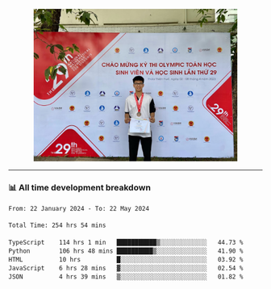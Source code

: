 <p align="center"><img src="asset/header.jpg" width="80%"/></p>

---
<!-- 
<details>
  <summary>📃 My Resume</summary>

### Education

- 📖 **Information Technology**\
📆 10/2021 - present\
📍 **Thang Long University** - Hoang Mai, Hanoi, Vietnam -->

<!-- ### Experience
- 👨‍💻 **Full Stack Web Intern**\
📆 09/2022 - 12/2023\
📍 **TECH 5S** -  Luu Huu Phuong, Phuong My Dinh I, Nam Tu Liem, Hanoi.


- 👨‍💻 **Full Stack Web Fresher**\
📆 1/2022 - 05/2023\
📍 **TECH 5S** -  Luu Huu Phuong, Phuong My Dinh I, Nam Tu Liem, Hanoi.

- 👨‍💻 **Frontend Web Fresher**\
📆 11/2023 - present\
📍 **White Neuron** -  Mau Luong, Ha Dong, Hanoi, Vietnam
</details> -->

### 📊 All time development breakdown

<!--START_SECTION:waka-->

```txt
From: 22 January 2024 - To: 22 May 2024

Total Time: 254 hrs 54 mins

TypeScript    114 hrs 1 min   ███████████▒░░░░░░░░░░░░░   44.73 %
Python        106 hrs 48 mins ██████████▒░░░░░░░░░░░░░░   41.90 %
HTML          10 hrs          █░░░░░░░░░░░░░░░░░░░░░░░░   03.92 %
JavaScript    6 hrs 28 mins   ▓░░░░░░░░░░░░░░░░░░░░░░░░   02.54 %
JSON          4 hrs 39 mins   ▒░░░░░░░░░░░░░░░░░░░░░░░░   01.82 %
```

<!--END_SECTION:waka-->
